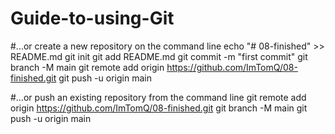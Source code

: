 # Guide-to-using-Git

#...or create a new repository on the command line
echo "# 08-finished" >> README.md
git init
git add README.md
git commit -m "first commit"
git branch -M main
git remote add origin https://github.com/ImTomQ/08-finished.git
git push -u origin main

#…or push an existing repository from the command line
git remote add origin https://github.com/ImTomQ/08-finished.git
git branch -M main
git push -u origin main
